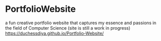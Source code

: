 # PortfolioWebsite
a fun creative portfolio website that captures my essence and passions in the field of Computer Science (site is still a work in progress)
https://duchessdiya.github.io/Portfolio-Website/
